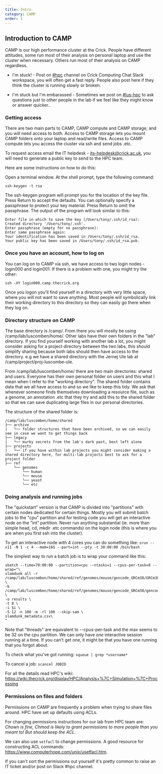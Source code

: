 ```yaml
---
title: Intro
category: CAMP
order: 1
---
```


## Introduction to CAMP

CAMP is our high performance cluster at the Crick.
People have different attitudes, some run most of their analysis on personal laptop and use the cluster when necessary.
Others run most of their analysis on CAMP regardless.

- I'm stuck! - Post on [#hpc](https://app.slack.com/client/T0H1NAC7M/C2Z0C6Y1L/details/top) channel on Crick Computing Chat Slack workspace, you will often get a fast reply. People also post here if they think the cluster is running slowly or broken.

- I'm stuck but I'm embarassed - Sometimes we post on [#lus-hpc](https://app.slack.com/client/T0H1NAC7M/G4HDXGVC3/details/top) to ask questions just to other people in the lab if we feel like they might know or answer quicker..


### Getting access

There are two main parts to CAMP, CAMP compute and CAMP storage, and you will need access to both.
Access to CAMP storage lets you mount CAMP folders onto your laptop and read/write files.
Access to CAMP compute lets you access the cluster via ssh and send jobs .etc.

To request access email the IT helpdesk - its-helpdesk@crick.ac.uk, you will need to generate a public key to send to the HPC team. 

Here are some instructions on how to do this:

Open a terminal window. At the shell prompt, type the following command:

`ssh-keygen -t rsa`

The ssh-keygen program will prompt you for the location of the key file. Press Return to accept the defaults. You can optionally specify a passphrase to protect your key material. Press Return to omit the passphrase. The output of the program will look similar to this:

```
Enter file in which to save the key (/Users/tony/.ssh/id_rsa):
Created directory '/Users/tony/.ssh'.
Enter passphrase (empty for no passphrase):
Enter same passphrase again:
Your identification has been saved in /Users/tony/.ssh/id_rsa.
Your public key has been saved in /Users/tony/.ssh/id_rsa.pub.
```

### Once you have an account, how to log on

You can log on to CAMP via ssh, we have access to two login nodes - login000 and login001. If there is a problem with one, you might try the other:

`ssh -XY login000.camp.thecrick.org`

Once you logon you'll find yourself in a directory with very little space, where you will not want to save anything.
Most people will symbolically link their working directory to this directory so they can easily go there when they log on.

### Directory structure on CAMP

The base directory is /camp/. From there you will mostly be using /camp/lab/luscomben/home/. Other labs have their own folders in the "lab" directory. If you find yourself working with another lab a lot, you might consider asking for a project directory between the two labs, this should simplify sharing because both labs should then have access to the directory. e.g we have a shared directory with the Jernej Ule lab at /camp/project/proj-luscombe-ule.

From /camp/lab/luscomben/home/ there are two main directories: shared and users. Everyone has their own personal folder on users and this what I mean when I refer to the "working directory". The shared folder contains data that we all have access to and so we like to keep this tidy. We ask that whenever someone finds themselves downloading a resource file, such as a genome, an annotation .etc that they try and add this to the shared folder so that we can save duplicating large files in our personal directories.

The structure of the shared folder is:

```
/camp/lab/luscomben/home/shared
├── archive
|   └── folder structures that have been archived, so we can easily see in case we want to get things back
├── legacy
|   └── murky secrets from the lab's dark past, best left alone
├── projects
|   └── if you have within lab projects you might consider making a shared directory here, for multi-lab projects best to ask for a project folder
├── ref
    └── genomes
        └── human
        └── mouse
        └── yeast
        └── etc
```

### Doing analysis and running jobs

The "quickstart" version is that CAMP is divided into "partitions" with certain nodes dedicated for certain things.
Mostly you will submit batch jobs to the "cpu" partition and for testing code you will get an interactive node on the "int" partition. 
Never run anything substantial (ie. more than simple head, cd, mkdir .etc commands) on the login node (this is where you are when you first ssh into the cluster).

To get an interactive node with 4 cores you can do something like:
`srun --x11 -N 1 -c 4 --mem=16G --part=int --pty -t 30:00:00 /bin/bash`

The simplest way to run a batch job is to wrap your command like this:
```
sbatch --time=70:00:00 --partition=cpu --ntasks=1 --cpus-per-task=8 --wrap="\
slamdunk all -r /camp/lab/luscomben/home/shared/ref/genomes/mouse/gencode_GRCm38/GRCm38.releaseM25.primary_assembly.genome.fa.gz \
-b /camp/lab/luscomben/home/shared/ref/genomes/mouse/gencode_GRCm38/gencode.vM25.primary_assembly.3primeUTR.bed \
-o results \
-t 8 \
-i $i \
-5 12 -n 100 -m -rl 100 --skip-sam \
slamdunk_metadata.csv\
"
```

Note that "threads" are equivalent to --cpus-per-task and the max seems to be 32 on the cpu partition.
We can only have *one* interactive session running at a time. If you can't get one, it might be that you have one running that you forgot about.

To check what you've got running:
`squeue | grep *username*`

To cancel a job:
`scancel JOBID`

For all the details read HPC's wiki: https://wiki.thecrick.org/display/HPC/Analysis+%7C+Simulation+%7C+Processing

### Permissions on files and folders

Permissions on CAMP are frequently a problem when trying to share files around. HPC have set up defaults using ACLs. 

For changing permissions instructions for our lab from HPC team are: *Chown is fine, Chmod is likely to grant permissions to more people than you meant to! But should keep the ACL.*

We can also use `setfacl` to change permissions. A good resource for constructing ACL commands: https://www.computerhope.com/unix/usetfacl.htm.

If you can't sort the permissions out yourself it's pretty common to raise an IT ticket and/or post on Slack #hpc channel.
